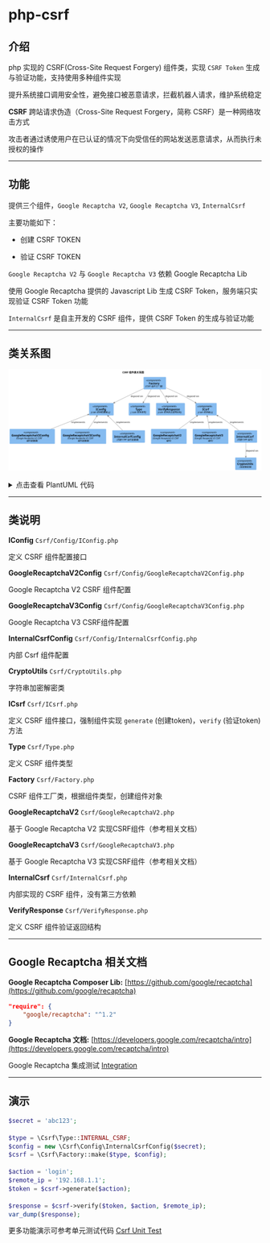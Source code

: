 # php-csrf

## 介绍

php 实现的 CSRF(Cross-Site Request Forgery) 组件类，实现 `CSRF Token` 生成与验证功能，支持使用多种组件实现

提升系统接口调用安全性，避免接口被恶意请求，拦截机器人请求，维护系统稳定

**CSRF** 跨站请求伪造（Cross-Site Request Forgery，简称 CSRF）是一种网络攻击方式

攻击者通过诱使用户在已认证的情况下向受信任的网站发送恶意请求，从而执行未授权的操作

---

## 功能

提供三个组件，`Google Recaptcha V2`, `Google Recaptcha V3`, `InternalCsrf`

主要功能如下：

- 创建 CSRF TOKEN

- 验证 CSRF TOKEN

`Google Recaptcha V2` 与 `Google Recaptcha V3` 依赖 Google Recaptcha Lib

使用 Google Recaptcha 提供的 Javascript Lib 生成 CSRF Token，服务端只实现验证 CSRF Token 功能

`InternalCsrf` 是自主开发的 CSRF 组件，提供 CSRF Token 的生成与验证功能

---

## 类关系图

![CSRF 组件类关系图](<./class_diagram.svg>)

<details>
<summary>点击查看 PlantUML 代码</summary>
<pre>
<code>
```plantuml
@startuml component-diagram
!includeurl https://raw.githubusercontent.com/RicardoNiepel/C4-PlantUML/release/1-0/C4_Component.puml
title "CSRF 组件类关系图"
Component(IConfig, "IConfig", "CSRF 组件配置接口")
Component(GoogleRecaptchaV2Config, "GoogleRecaptchaV2Config", "Google Recaptcha V2 CSRF 组件配置类")
Component(GoogleRecaptchaV3Config, "GoogleRecaptchaV3Config", "Google Recaptcha V3 CSRF 组件配置类")
Component(InternalCsrfConfig, "InternalCsrfConfig", "内部 CSRF 组件配置类")
Component(Type, "Type", " CSRF 组件类型")
Component(VerifyResponse, "VerifyResponse", "CSRF 组件验证返回结构")
Component(GoogleRecaptchaV2, "GoogleRecaptchaV2", "Google Recaptcha V2 CSRF 组件")
Component(GoogleRecaptchaV3, "GoogleRecaptchaV3", "Google Recaptcha V3 CSRF 组件")
Component(InternalCsrf, "InternalCsrf", "内部 CSRF 组件")
Component(CryptoUtils, "CryptoUtils", "加密解密类")
Component(ICsrf, "ICsrf", "CSRF 组件接口")
Component(Factory, "Factory", "CSRF 组件工厂类")
Rel_Back(IConfig, GoogleRecaptchaV2Config, "implements")
Rel_Back(IConfig, GoogleRecaptchaV3Config, "implements")
Rel_Back(IConfig, InternalCsrfConfig, "implements")
Rel_Back(ICsrf, GoogleRecaptchaV2, "implements")
Rel_Back(ICsrf, GoogleRecaptchaV3, "implements")
Rel_Back(ICsrf, InternalCsrf, "implements")
Rel(InternalCsrf, CryptoUtils, "depend on")
Rel(Factory, IConfig, "depend on")
Rel(Factory, ICsrf, "depend on")
Rel(Factory, Type, "depend on")
Rel(Factory, VerifyResponse, "depend on")
@enduml
```
</code>
</pre>
</details>

---

## 类说明

**IConfig** `Csrf/Config/IConfig.php`

定义 CSRF 组件配置接口

**GoogleRecaptchaV2Config** `Csrf/Config/GoogleRecaptchaV2Config.php`

Google Recaptcha V2 CSRF 组件配置

**GoogleRecaptchaV3Config** `Csrf/Config/GoogleRecaptchaV3Config.php`

Google Recaptcha V3 CSRF组件配置

**InternalCsrfConfig** `Csrf/Config/InternalCsrfConfig.php`

内部 Csrf 组件配置

**CryptoUtils** `Csrf/CryptoUtils.php`

字符串加密解密类

**ICsrf** `Csrf/ICsrf.php`

定义 CSRF 组件接口，强制组件实现 `generate` (创建token)，`verify` (验证token) 方法

**Type** `Csrf/Type.php`

定义 CSRF 组件类型

**Factory** `Csrf/Factory.php`

CSRF 组件工厂类，根据组件类型，创建组件对象

**GoogleRecaptchaV2** `Csrf/GoogleRecaptchaV2.php`

基于 Google Recaptcha V2 实现CSRF组件（参考相关文档）

**GoogleRecaptchaV3** `Csrf/GoogleRecaptchaV3.php`

基于 Google Recaptcha V3 实现CSRF组件（参考相关文档）

**InternalCsrf** `Csrf/InternalCsrf.php`

内部实现的 CSRF 组件，没有第三方依赖

**VerifyResponse** `Csrf/VerifyResponse.php`

定义 CSRF 组件验证返回结构

---

## Google Recaptcha 相关文档

**Google Recaptcha Composer Lib:** [https://github.com/google/recaptcha](https://github.com/google/recaptcha)

```json
"require": {
    "google/recaptcha": "^1.2"
}
```

**Google Recaptcha 文档:** [https://developers.google.com/recaptcha/intro](https://developers.google.com/recaptcha/intro)

Google Recaptcha 集成测试 [Integration](<../tests/Csrf/integration/>)

---

## 演示

```php
$secret = 'abc123';

$type = \Csrf\Type::INTERNAL_CSRF;
$config = new \Csrf\Config\InternalCsrfConfig($secret);
$csrf = \Csrf\Factory::make($type, $config);

$action = 'login';
$remote_ip = '192.168.1.1';
$token = $csrf->generate($action);

$response = $csrf->verify($token, $action, $remote_ip);
var_dump($response);
```

更多功能演示可参考单元测试代码 [Csrf Unit Test](<../tests/Csrf>)
